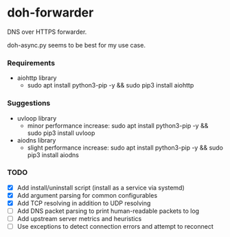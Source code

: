 # doh-forwarder
DNS over HTTPS forwarder.

doh-async.py seems to be best for my use case.

### Requirements
- aiohttp library
	* sudo apt install python3-pip -y && sudo pip3 install aiohttp

### Suggestions
- uvloop library
	* minor performance increase:
	sudo apt install python3-pip -y && sudo pip3 install uvloop
- aiodns library
	* slight performance increase:
	sudo apt install python3-pip -y && sudo pip3 install aiodns

### TODO
- [x] Add install/uninstall script (install as a service via systemd)
- [x] Add argument parsing for common configurables
- [x] Add TCP resolving in addition to UDP resolving
- [ ] Add DNS packet parsing to print human-readable packets to log
- [ ] Add upstream server metrics and heuristics
- [ ] Use exceptions to detect connection errors and attempt to reconnect
